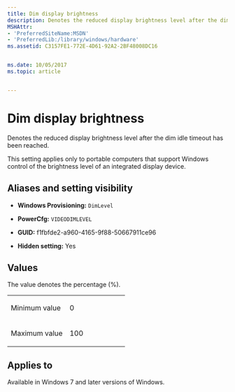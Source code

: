 ```yaml
---
title: Dim display brightness
description: Denotes the reduced display brightness level after the dim idle timeout has been reached.
MSHAttr:
- 'PreferredSiteName:MSDN'
- 'PreferredLib:/library/windows/hardware'
ms.assetid: C3157FE1-772E-4D61-92A2-2BF48008DC16


ms.date: 10/05/2017
ms.topic: article


---
```


# Dim display brightness


Denotes the reduced display brightness level after the dim idle timeout has been reached.

This setting applies only to portable computers that support Windows control of the brightness level of an integrated display device.

## <span id="Aliases_and_setting_visibility"></span><span id="aliases_and_setting_visibility"></span><span id="ALIASES_AND_SETTING_VISIBILITY"></span>Aliases and setting visibility


-   **Windows Provisioning:** `DimLevel       `

-   **PowerCfg:** `VIDEODIMLEVEL         `

-   **GUID:** f1fbfde2-a960-4165-9f88-50667911ce96

-   **Hidden setting:** Yes

## <span id="Values"></span><span id="values"></span><span id="VALUES"></span>Values


The value denotes the percentage (%).

<table>
<colgroup>
<col width="50%" />
<col width="50%" />
</colgroup>
<tbody>
<tr class="odd">
<td><p>Minimum value</p></td>
<td><p>0</p></td>
</tr>
<tr class="even">
<td><p>Maximum value</p></td>
<td><p>100</p></td>
</tr>
</tbody>
</table>

 

## <span id="Applies_to"></span><span id="applies_to"></span><span id="APPLIES_TO"></span>Applies to


Available in Windows 7 and later versions of Windows.

